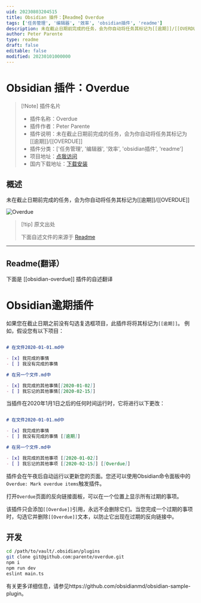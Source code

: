 ```yaml
---
uid: 20230803204515
title: Obsidian 插件：【Readme】Overdue
tags: ['任务管理', '编辑器', '效率', 'obsidian插件', 'readme']
description: 未在截止日期前完成的任务，会为你自动将任务其标记为[[逾期]]/[[OVERDUE]]
author: Peter Parente
type: readme
draft: false
editable: false
modified: 20230101000000
---
```


# Obsidian 插件：Overdue

> [!Note] 插件名片
> - 插件名称：Overdue
> - 插件作者：Peter Parente
> - 插件说明：未在截止日期前完成的任务，会为你自动将任务其标记为[[逾期]]/[[OVERDUE]]
> - 插件分类：['任务管理', '编辑器', '效率', 'obsidian插件', 'readme']
> - 项目地址：[点我访问](https://github.com/parente/obsidian-overdue)
> - 国内下载地址：[下载安装](https://pkmer.cn/products/plugin/pluginMarket/?obsidian-overdue)

## 概述

未在截止日期前完成的任务，会为你自动将任务其标记为[[逾期]]/[[OVERDUE]]

![Overdue](https://cdn.pkmer.cn/covers/obsidian-overdue.PNG!pkmer)

> [!tip] 原文出处
> 
>下面自述文件的来源于 [Readme](https://ghproxy.net/https://raw.githubusercontent.com/parente/obsidian-overdue/main/README.md)
> 

---

## Readme(翻译）

下面是 [[obsidian-overdue]] 插件的自述翻译


# Obsidian逾期插件

如果您在截止日期之前没有勾选复选框项目，此插件将将其标记为`[[逾期]]`。
例如，假设您有以下项目：

```markdown

# 在文件2020-01-01.md中

- [x] 我完成的事情
- [ ] 我没有完成的事情

# 在另一个文件.md中

- [x] 我完成的其他事情[[2020-01-02]]
- [ ] 我忘记的其他事情[[2020-02-15]]
```

当插件在2020年1月1日之后的任何时间运行时，它将进行以下更改：

```markdown

# 在文件2020-01-01.md中

- [x] 我完成的事情
- [ ] 我没有完成的事情 [[逾期]]

# 在另一个文件.md中

- [x] 我完成的其他事项 [[2020-01-02]]
- [ ] 我忘记的其他事项 [[2020-02-15]] [[Overdue]]
```

插件会在午夜后自动运行以更新您的页面。您还可以使用Obsidian命令面板中的`Overdue: Mark overdue items`触发插件。

打开`Overdue`页面的反向链接面板，可以在一个位置上显示所有过期的事项。

该插件只会添加`[[Overdue]]`引用，永远不会删除它们。当您完成一个过期的事项时，勾选它并删除`[[Overdue]]`文本，以防止它出现在过期的反向链接中。

## 开发

```bash
cd /path/to/vault/.obsidian/plugins
git clone git@github.com:parente/overdue.git
npm i
npm run dev
eslint main.ts
```

有关更多详细信息，请参见https://github.com/obsidianmd/obsidian-sample-plugin。



